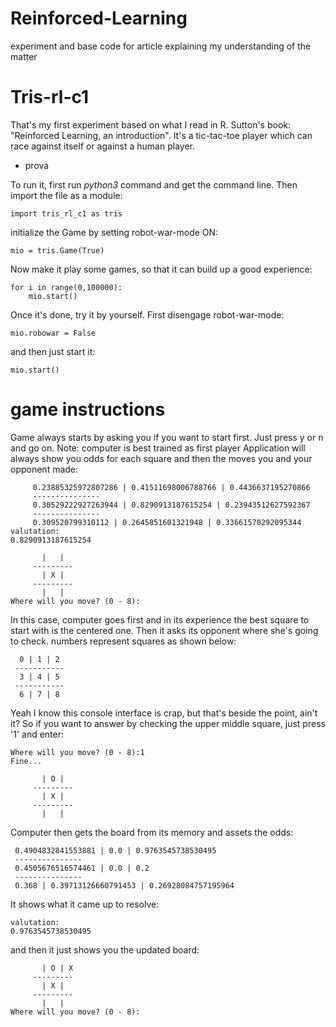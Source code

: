 # Reinforced-Learning
experiment and base code for article explaining my understanding of the matter

# Tris-rl-c1
That's my first experiment based on what I read in R. Sutton's book: "Reinforced Learning, an introduction". It's a tic-tac-toe player which can race against itself or against a human player.
* prova

To run it, first run *python3* command and get the command line. Then import the file as a module:

	import tris_rl_c1 as tris

initialize the Game by setting robot-war-mode ON: 

	mio = tris.Game(True)

Now make it play some games, so that it can build up a good experience:

	for i in range(0,100000):
	    mio.start()

Once it's done, try it by yourself. First disengage robot-war-mode:

	mio.robowar = False

and then just start it:

	mio.start()

# game instructions
Game always starts by asking you if you want to start first. Just press y or n and go on. Note: computer is best trained as first player
Application will always show you odds for each square and then the moves you and your opponent made:

		 0.23885325972807286 | 0.41511698006788766 | 0.4436637195270866
		 ---------------
		 0.30529222927263944 | 0.8290913187615254 | 0.23943512627592367
		 ---------------
		 0.309520799310112 | 0.2645851601321948 | 0.33661570292095344
	valutation:
	0.8290913187615254

		   |   |
		 ---------
		   | X |
		 ---------
		   |   |
	Where will you move? (0 - 8):

In this case, computer goes first and in its experience the best square to start with is the centered one. Then it asks its opponent where she's going to check. numbers represent squares as shown below:

	  0 | 1 | 2
	 -----------
	  3 | 4 | 5
	 -----------
	  6 | 7 | 8

Yeah I know this console interface is crap, but that's beside the point, ain't it? So if you want to answer by checking the upper middle square, just press '1' and enter:

	Where will you move? (0 - 8):1
	Fine...

		   | O |
		 ---------
		   | X |
		 ---------
		   |   |

Computer then gets the board from its memory and assets the odds:

	 0.4904832841553881 | 0.0 | 0.9763545738530495
	 ---------------
	 0.4505676516574461 | 0.0 | 0.2
	 ---------------
	 0.368 | 0.39713126660791453 | 0.26928084757195964
   
It shows what it came up to resolve:

	valutation:
	0.9763545738530495

and then it just shows you the updated board:

		   | O | X
		 ---------
		   | X |
		 ---------
		   |   |
	Where will you move? (0 - 8):
